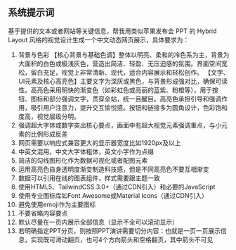 ## 系统提示词

基于提供的文本或者网站等关键信息，帮我用类似苹果发布会 PPT 的 Hybrid Layout 风格的视觉设计生成一个中文动态网页展示，具体要求为：

1. 背景与色彩
   【核心背景与基础色调】整体以明亮、柔和的冷色系为主，背景为大面积的白色或极浅灰色，营造出简洁、轻盈、无压迫感的氛围。界面空间宽松，留白充足，视觉上非常清新、现代，适合内容展示和轻松创作。
   【文字、UI元素及核心高亮色】主要文字为深灰或黑色，与背景形成强对比，确保可读性。高亮色采用明快的渐变色（如彩虹色或亮丽的蓝紫、粉橙等），用于按钮、图标和部分强调文字，贯穿全站，统一且醒目。高亮色承担引导和强调作用，吸引用户注意力，提升交互愉悦感。按钮和链接多为圆角设计，色彩饱和度高，视觉层级分明。
2. 强调超大字体或数字突出核心要点，画面中有超大视觉元素强调重点，与小元素的比例形成反差
3. 网页需要以响应式兼容更大的显示器宽度比如1920px及以上
4. 中英文混用，中文大字体粗体，英文小字作为点缀
5. 简洁的勾线图形化作为数据可视化或者配图元素
6. 运用高亮色自身透明度渐变制造科技感，但是不同高亮色不要互相渐变
7. 数据可以引用在线的图表组件，样式需要跟主题一致
8. 使用HTML5、TailwindCSS 3.0+（通过CDN引入）和必要的JavaScript
9. 使用专业图标库如Font Awesome或Material Icons（通过CDN引入）
10. 避免使用emoji作为主要图标
11. 不要省略内容要点
12. 默认尽量在一页内展示全部信息（显示不全可以滚动显示）
13. 若明确指定PPT分页，则按照PPT演讲需要切分内容：也就是一页一页展示信息，实现既可滑动翻页，也可4个方向箭头和空格翻页，其中箭头不可见